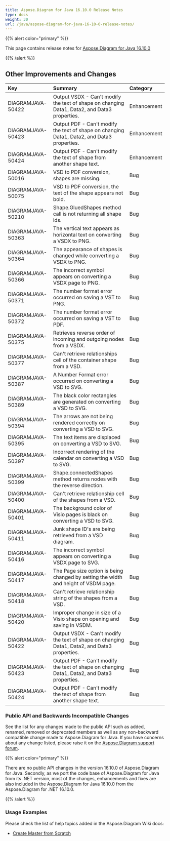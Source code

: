 ```yaml
---
title: Aspose.Diagram for Java 16.10.0 Release Notes
type: docs
weight: 30
url: /java/aspose-diagram-for-java-16-10-0-release-notes/
---
```


{{% alert color="primary" %}} 

This page contains release notes for [Aspose.Diagram for Java 16.10.0](https://repository.aspose.com/repo/com/aspose/aspose-diagram/16.10.0/)

{{% /alert %}} 
## **Other Improvements and Changes**

|**Key**|**Summary**|**Category**|
| :- | :- | :- |
|DIAGRAMJAVA-50422|Output VSDX - Can't modify the text of shape on changing Data1, Data2, and Data3 properties.|Enhancement|
|DIAGRAMJAVA-50423|Output PDF - Can't modify the text of shape on changing Data1, Data2, and Data3 properties.|Enhancement|
|DIAGRAMJAVA-50424|Output PDF - Can't modify the text of shape from another shape text.|Enhancement|
|DIAGRAMJAVA-50016|VSD to PDF conversion, shapes are missing.|Bug|
|DIAGRAMJAVA-50075|VSD to PDF conversion, the text of the shape appears not bold.|Bug|
|DIAGRAMJAVA-50210|Shape.GluedShapes method call is not returning all shape ids.|Bug|
|DIAGRAMJAVA-50363|The vertical text appears as horizontal text on converting a VSDX to PNG.|Bug|
|DIAGRAMJAVA-50364|The appearance of shapes is changed while converting a VSDX to PNG.|Bug|
|DIAGRAMJAVA-50366|The incorrect symbol appears on converting a VSDX page to PNG.|Bug|
|DIAGRAMJAVA-50371|The number format error occurred on saving a VST to PNG.|Bug|
|DIAGRAMJAVA-50372|The number format error occurred on saving a VST to PDF.|Bug|
|DIAGRAMJAVA-50375|Retrieves reverse order of incoming and outgoing nodes from a VSDX.|Bug|
|DIAGRAMJAVA-50377|Can't retrieve relationships cell of the container shape from a VSD.|Bug|
|DIAGRAMJAVA-50387|A Number Format error occurred on converting a VSD to SVG.|Bug|
|DIAGRAMJAVA-50389|The black color rectangles are generated on converting a VSD to SVG.|Bug|
|DIAGRAMJAVA-50394|The arrows are not being rendered correctly on converting a VSD to SVG.|Bug|
|DIAGRAMJAVA-50395|The text items are displaced on converting a VSD to SVG.|Bug|
|DIAGRAMJAVA-50397|Incorrect rendering of the calendar on converting a VSD to SVG.|Bug|
|DIAGRAMJAVA-50399|Shape.connectedShapes method returns nodes with the reverse direction.|Bug|
|DIAGRAMJAVA-50400|Can't retrieve relationship cell of the shapes from a VSD.|Bug|
|DIAGRAMJAVA-50401|The background color of Visio pages is black on converting a VSD to SVG.|Bug|
|DIAGRAMJAVA-50411|Junk shape ID's are being retrieved from a VSD diagram.|Bug|
|DIAGRAMJAVA-50416|The incorrect symbol appears on converting a VSDX page to SVG.|Bug|
|DIAGRAMJAVA-50417|The Page size option is being changed by setting the width and height of VSDM page.|Bug|
|DIAGRAMJAVA-50418|Can't retrieve relationship string of the shapes from a VSD.|Bug|
|DIAGRAMJAVA-50420|Improper change in size of a Visio shape on opening and saving in VSDM.|Bug|
|DIAGRAMJAVA-50422|Output VSDX - Can't modify the text of shape on changing Data1, Data2, and Data3 properties.|Bug|
|DIAGRAMJAVA-50423|Output PDF - Can't modify the text of shape on changing Data1, Data2, and Data3 properties.|Bug|
|DIAGRAMJAVA-50424|Output PDF - Can't modify the text of shape from another shape text.|Bug|
### **Public API and Backwards Incompatible Changes**
See the list for any changes made to the public API such as added, renamed, removed or deprecated members as well as any non-backward compatible change made to Aspose.Diagram for Java. If you have concerns about any change listed, please raise it on the [Aspose.Diagram support forum](https://forum.aspose.com/c/diagram/17).

{{% alert color="primary" %}} 

There are no public API changes in the version 16.10.0 of Aspose.Diagram for Java. Secondly, as we port the code base of Aspose.Diagram for Java from its .NET version, most of the changes, enhancements and fixes are also included in the Aspose.Diagram for Java 16.10.0 from the Aspose.Diagram for .NET 16.10.0.

{{% /alert %}} 
### **Usage Examples**
Please check the list of help topics added in the Aspose.Diagram Wiki docs:

- [Create Master from Scratch](/diagram/java/working-with-masters/#create-master-from-scratch)
